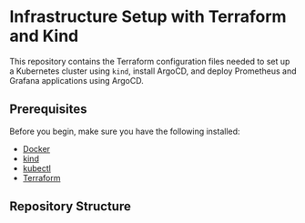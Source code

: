# Infrastructure Setup with Terraform and Kind

This repository contains the Terraform configuration files needed to set up a Kubernetes cluster using `kind`, install ArgoCD, and deploy Prometheus and Grafana applications using ArgoCD.

## Prerequisites

Before you begin, make sure you have the following installed:

- [Docker](https://docs.docker.com/get-docker/)
- [kind](https://kind.sigs.k8s.io/docs/user/quick-start/#installation)
- [kubectl](https://kubernetes.io/docs/tasks/tools/install-kubectl/)
- [Terraform](https://www.terraform.io/downloads.html)

## Repository Structure